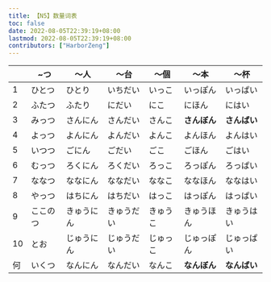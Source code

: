```yaml
---
title: 【N5】数量词表
toc: false
date: 2022-08-05T22:39:19+08:00
lastmod: 2022-08-05T22:39:19+08:00
contributors: ["HarborZeng"]
---
```


|      | ~つ      | ～人       | ～台       | ～個     | ～本         | ～杯         |
| ---- | -------- | ---------- | ---------- | -------- | ------------ | ------------ |
| 1    | ひとつ   | ひとり     | いちだい   | いっこ   | いっぽん     | いっぱい     |
| 2    | ふたつ   | ふたり     | にだい     | にこ     | にほん       | にはい       |
| 3    | みっつ   | さんにん   | さんだい   | さんこ   | **さんぼん** | **さんばい** |
| 4    | よっつ   | よんにん   | よんだい   | よんこ   | よんほん     | よんはい     |
| 5    | いつつ   | ごにん     | ごだい     | ごこ     | ごほん       | ごはい       |
| 6    | むっつ   | ろくにん   | ろくだい   | ろっこ   | ろっぽん     | ろっぱい     |
| 7    | ななつ   | ななにん   | ななだい   | ななこ   | ななほん     | ななはい     |
| 8    | やっつ   | はちにん   | はちだい   | はっこ   | はっぽん     | はっぱい     |
| 9    | ここのつ | きゅうにん | きゅうだい | きゅうこ | きゅうほん   | きゅうはい   |
| 10   | とお     | じゅうにん | じゅうだい | じゅっこ | じゅっぽん   | じゅっぱい   |
| 何   | いくつ   | なんにん   | なんだい   | なんこ   | **なんぼん** | **なんばい** |

